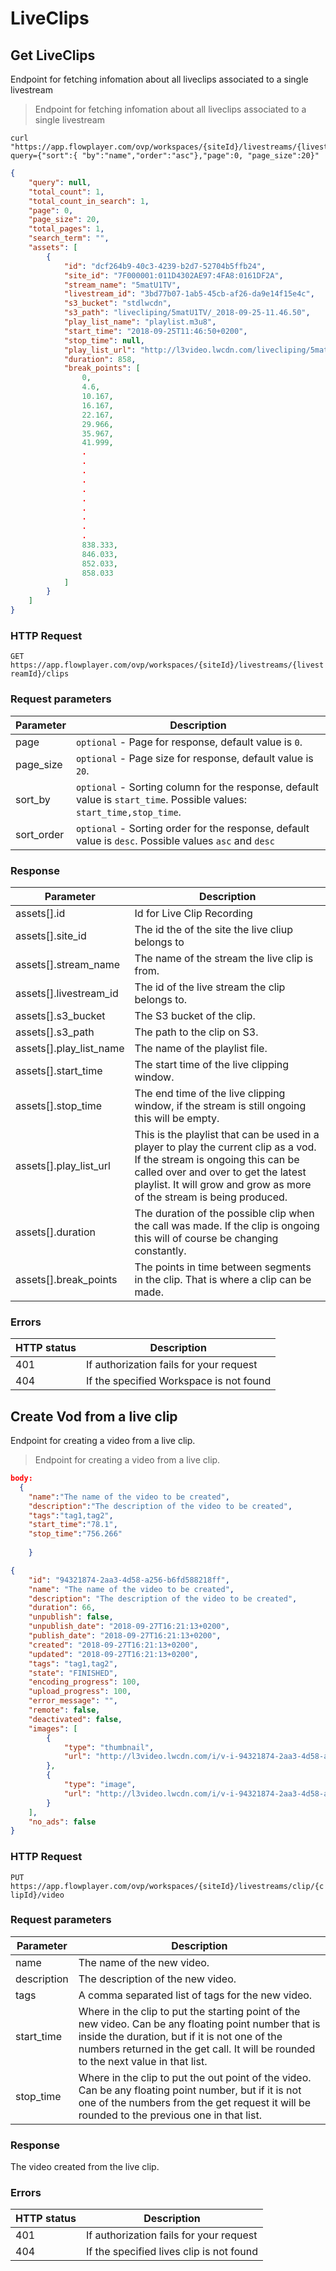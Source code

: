 # LiveClips

## Get LiveClips

Endpoint for fetching infomation about all liveclips associated to a single livestream

> Endpoint for fetching infomation about all liveclips associated to a single livestream

```shell
curl "https://app.flowplayer.com/ovp/workspaces/{siteId}/livestreams/{livestreamId}/clips?query={"sort":{ "by":"name","order":"asc"},"page":0, "page_size":20}"

```

```json
{
    "query": null,
    "total_count": 1,
    "total_count_in_search": 1,
    "page": 0,
    "page_size": 20,
    "total_pages": 1,
    "search_term": "",
    "assets": [
        {
            "id": "dcf264b9-40c3-4239-b2d7-52704b5ffb24",
            "site_id": "7F000001:011D4302AE97:4FA8:0161DF2A",
            "stream_name": "5matU1TV",
            "livestream_id": "3bd77b07-1ab5-45cb-af26-da9e14f15e4c",
            "s3_bucket": "stdlwcdn",
            "s3_path": "livecliping/5matU1TV/_2018-09-25-11.46.50",
            "play_list_name": "playlist.m3u8",
            "start_time": "2018-09-25T11:46:50+0200",
            "stop_time": null,
            "play_list_url": "http://l3video.lwcdn.com/livecliping/5matU1TV/_2018-09-25-11.46.50/playlist.m3u8",
            "duration": 858,
            "break_points": [
                0,
                4.6,
                10.167,
                16.167,
                22.167,
                29.966,
                35.967,
                41.999,
                .
                .
                .
                .
                .
                .
                .
                .
                .
                .
                838.333,
                846.033,
                852.033,
                858.033
            ]
        }
    ]
}
```

### HTTP Request

`GET https://app.flowplayer.com/ovp/workspaces/{siteId}/livestreams/{livestreamId}/clips`


### Request parameters
Parameter | Description
--------- | -------------------------------------
page        | `optional` - Page for response, default value is `0`.
page_size        | `optional` - Page size for response, default value is `20`.
sort_by | `optional` - Sorting column for the response, default value is `start_time`. Possible values: `start_time,stop_time`.
sort_order | `optional` - Sorting order for the response, default value is `desc`. Possible values `asc` and `desc`


### Response
Parameter | Description
--------- | -------------------------------------
assets[].id | Id for Live Clip Recording
assets[].site_id | The id the of the site the live cliup belongs to
assets[].stream_name | The name of the stream the live clip is from.
assets[].livestream_id | The id of the live stream the clip belongs to.
assets[].s3_bucket | The S3 bucket of the clip. 
assets[].s3_path | The path to the clip on S3.
assets[].play_list_name | The name of the playlist file.
assets[].start_time | The start time of the live clipping window. 
assets[].stop_time | The end time of the live clipping window, if the stream is still ongoing this will be empty.
assets[].play_list_url | This is the playlist that can be used in a player to play the current clip as a vod. If the stream is ongoing this can be called over and over to get the latest playlist. It will grow and grow as more of the stream is being produced.
assets[].duration | The duration of the possible clip when the call was made. If the clip is ongoing this will of course be changing constantly.
assets[].break_points | The points in time between segments in the clip. That is where a clip can be made.  

### Errors

HTTP status | Description
----------- | --------------------------------------------
401         | If authorization fails for your request
404         | If the specified Workspace is not found







## Create Vod from a live clip

Endpoint for creating a video from a live clip.

> Endpoint for creating a video from a live clip.


```json
body:
  {
    "name":"The name of the video to be created",
    "description":"The description of the video to be created",
    "tags":"tag1,tag2",
    "start_time":"78.1",
    "stop_time":"756.266"
    
    }

```
```json
{
    "id": "94321874-2aa3-4d58-a256-b6fd588218ff",
    "name": "The name of the video to be created",
    "description": "The description of the video to be created",
    "duration": 66,
    "unpublish": false,
    "unpublish_date": "2018-09-27T16:21:13+0200",
    "publish_date": "2018-09-27T16:21:13+0200",
    "created": "2018-09-27T16:21:13+0200",
    "updated": "2018-09-27T16:21:13+0200",
    "tags": "tag1,tag2",
    "state": "FINISHED",
    "encoding_progress": 100,
    "upload_progress": 100,
    "error_message": "",
    "remote": false,
    "deactivated": false,
    "images": [
        {
            "type": "thumbnail",
            "url": "http://l3video.lwcdn.com/i/v-i-94321874-2aa3-4d58-a256-b6fd588218ff-0.jpg"
        },
        {
            "type": "image",
            "url": "http://l3video.lwcdn.com/i/v-i-94321874-2aa3-4d58-a256-b6fd588218ff-1.jpg"
        }
    ],
    "no_ads": false
}
```



### HTTP Request

`PUT https://app.flowplayer.com/ovp/workspaces/{siteId}/livestreams/clip/{clipId}/video`

### Request parameters

Parameter | Description
--------- | -------------------------------------
name | The name of the new video.
description | The description of the new video.
tags | A comma separated list of tags for the new video.
start_time | Where in the clip to put the starting point of the new video. Can be any floating point number that is inside the duration, but if it is not one of the numbers returned in the get call. It will be rounded to the next value in that list.
stop_time | Where in the clip to put the out point of the video. Can be any floating point number, but if it is not one of the numbers from the get request it will be rounded to the previous one in that list.


### Response
The video created from the live clip.
### Errors

HTTP status | Description
----------- | --------------------------------------------
401         | If authorization fails for your request
404         | If the specified lives clip is not found

